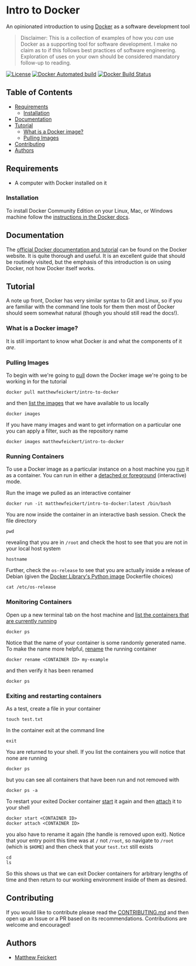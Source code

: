 # Intro to Docker

An opinionated introduction to using [Docker](https://www.docker.com/) as a software development tool

> Disclaimer: This is a collection of examples of how you _can_ use Docker as a supporting tool for software development. I make no claim as to if this follows best practices of software engineering. Exploration of uses on your own should be considered mandatory follow-up to reading.

[![License](https://img.shields.io/badge/License-BSD%203--Clause-blue.svg)](https://opensource.org/licenses/BSD-3-Clause)
[![Docker Automated build](https://img.shields.io/docker/automated/matthewfeickert/intro-to-docker.svg)](https://hub.docker.com/r/matthewfeickert/intro-to-docker/)
[![Docker Build Status](https://img.shields.io/docker/build/matthewfeickert/intro-to-docker.svg)](https://hub.docker.com/r/matthewfeickert/intro-to-docker/builds/)

## Table of Contents<!-- TOC depthFrom:1 depthTo:6 withLinks:1 updateOnSave:0 orderedList:0 -->

- [Requirements](#requirements)
	- [Installation](#installation)
- [Documentation](#documentation)
- [Tutorial](#tutorial)
	- [What is a Docker image?](#what-is-a-docker-image)
	- [Pulling Images](#pulling-images)
- [Contributing](#contributing)
- [Authors](#authors)

<!-- /TOC -->

## Requirements

- A computer with Docker installed on it

### Installation

To install Docker Community Edition on your Linux, Mac, or Windows machine follow the [instructions in the Docker docs](https://docs.docker.com/install/).

## Documentation

The [official Docker documentation and tutorial](https://docs.docker.com/get-started/) can be found on the Docker website. It is quite thorough and useful. It is an excellent guide that should be routinely visited, but the emphasis of this introduction is on using Docker, not how Docker itself works.

## Tutorial

A note up front, Docker has very similar syntax to Git and Linux, so if you are familiar with the command line tools for them then most of Docker should seem somewhat natural (though you should still read the docs!).

### What is a Docker image?

It is still important to know what Docker _is_ and what the components of it _are_.

### Pulling Images

To begin with we're going to [pull](https://docs.docker.com/engine/reference/commandline/pull/) down the Docker image we're going to be working in for the tutorial

```
docker pull matthewfeickert/intro-to-docker
```

and then [list the images](https://docs.docker.com/engine/reference/commandline/images/) that we have available to us locally

```
docker images
```

If you have many images and want to get information on a particular one you can apply a filter, such as the repository name

```
docker images matthewfeickert/intro-to-docker
```

### Running Containers

To use a Docker image as a particular instance on a host machine you [run](https://docs.docker.com/engine/reference/run/) it as a container. You can run in either a [detached or foreground](https://docs.docker.com/engine/reference/run/#detached-vs-foreground) (interactive) mode.

Run the image we pulled as an interactive container

```
docker run -it matthewfeickert/intro-to-docker:latest /bin/bash
```

You are now inside the container in an interactive bash session. Check the file directory

```
pwd
```

revealing that you are in `/root` and check the host to see that you are not in your local host system

```
hostname
```

Further, check the `os-release` to see that you are actually inside a release of Debian (given the [Docker Library's Python image](https://github.com/docker-library/python) Dockerfile choices)

```
cat /etc/os-release
```

### Monitoring Containers

Open up a new terminal tab on the host machine and [list the containers that are currently running](https://docs.docker.com/engine/reference/commandline/ps/)

```
docker ps
```

Notice that the name of your container is some randomly generated name. To make the name more helpful, [rename](https://docs.docker.com/engine/reference/commandline/rename/) the running container

```
docker rename <CONTAINER ID> my-example
```

and then verify it has been renamed

```
docker ps
```

### Exiting and restarting containers

As a test, create a file in your container

```
touch test.txt
```

In the container exit at the command line

```
exit
```

You are returned to your shell. If you list the containers you will notice that none are running

```
docker ps
```

but you can see all containers that have been run and not removed with

```
docker ps -a
```

To restart your exited Docker container [start](https://docs.docker.com/engine/reference/commandline/start/) it again and then [attach](https://docs.docker.com/engine/reference/commandline/attach/) it to your shell

```
docker start <CONTAINER ID>
docker attach <CONTAINER ID>
```

you also have to rename it again (the handle is removed upon exit). Notice that your entry point this time was at `/` not `/root`, so navigate to `/root` (which is `$HOME`) and then check that your `test.txt` still exists

```
cd
ls
```

So this shows us that we can exit Docker containers for arbitrary lengths of time and then return to our working environment inside of them as desired.


## Contributing

If you would like to contribute please read the [CONTRIBUTING.md](https://github.com/matthewfeickert/Intro-to-Docker/blob/master/CONTRIBUTING.md) and then open up an Issue or a PR based on its recommendations. Contributions are welcome and encouraged!

## Authors

- [Matthew Feickert](http://www.matthewfeickert.com/)
